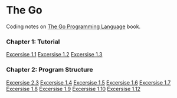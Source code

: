 # The Go
Coding notes on [The Go Programming Language](http://www.gopl.io) book.

### Chapter 1: Tutorial
[Excersise 1.1](ch1/echo1.1) [Excersise 1.2](ch1/echo1.2) [Excersise 1.3](ch1/echo1.3) 

### Chapter 2: Program Structure
[Excersise 2.3](ch2/popcount2.3) [Excersise 1.4](ch1/dup1.4) [Excersise 1.5](ch1/lissajous1.5) [Excersise 1.6](ch1/lissajous1.6) [Excersise 1.7](ch1/fetch1.7) [Excersise 1.8](ch1/fetch1.8) [Excersise 1.9](ch1/fetch1.9) [Excersise 1.10](ch1/fetchall1.10) [Excersise 1.12](ch1/server1.12) 